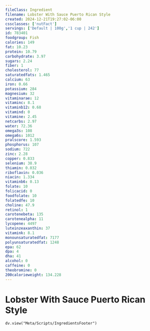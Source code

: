 ```yaml
---
fileClass: Ingredient
filename: Lobster With Sauce Puerto Rican Style
created: 2024-12-21T19:27:02-06:00
cssclasses: ['nutFact']
servings: ['Default | 100g','1 cup | 242']
id: 783401
foodgroup: Fish
calories: 149
fat: 10.23
protein: 10.79
carbohydrate: 3.97
sugars: 2.24
fiber: 1
cholesterol: 77
saturatedfats: 1.465
calcium: 63
iron: 0.66
potassium: 284
magnesium: 32
vitaminarae: 12
vitaminc: 8.1
vitaminb12: 0.68
vitamind: 0
vitamine: 2.45
netcarbs: 2.97
water: 72.36
omega3s: 108
omega6s: 1012
pralscore: 1.593
phosphorus: 107
sodium: 722
zinc: 2.28
copper: 0.833
selenium: 38.9
thiamin: 0.032
riboflavin: 0.036
niacin: 1.334
vitaminb6: 0.13
folate: 10
folicacid: 0
foodfolate: 10
folatedfe: 10
choline: 47.9
retinol: 1
carotenebeta: 135
carotenealpha: 11
lycopene: 4497
luteinzeaxanthin: 37
vitamink: 8.1
monounsaturatedfat: 7177
polyunsaturatedfat: 1248
epa: 62
dpa: 4
dha: 41
alcohol: 0
caffeine: 0
theobromine: 0
200calorieweight: 134.228
---
```


# Lobster With Sauce Puerto Rican Style

```dataviewjs
dv.view("Meta/Scripts/IngredientsFooter")
```